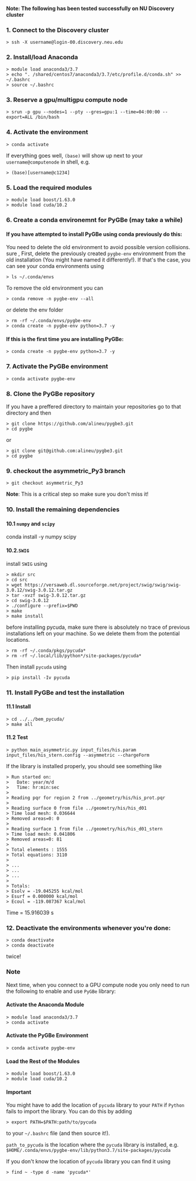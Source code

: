 #### Note: The following has been tested successfully on NU Discovery cluster

### 1. Connect to the Discovery cluster

	> ssh -X username@login-00.discovery.neu.edu

### 2. Install/load Anaconda

	> module load anaconda3/3.7
	> echo ". /shared/centos7/anaconda3/3.7/etc/profile.d/conda.sh" >> ~/.bashrc
	> source ~/.bashrc

### 3. Reserve a gpu/multigpu compute node

	> srun -p gpu --nodes=1 --pty --gres=gpu:1 --time=04:00:00 --export=ALL /bin/bash

### 4. Activate the environment

	> conda activate

If everything goes well, `(base)` will show up next to your `username@computenode` in shell, e.g.

    > (base)[username@c1234]

### 5. Load the required modules

	> module load boost/1.63.0
	> module load cuda/10.2

### 6. Create a conda environemnt for PyGBe (may take a while)

#### If you have attempted to install PyGBe using conda previously do this:

You need to delete the old environment to avoid possible version collisions. sure , First, delete the previously created `pygbe-env` environment from the old installation (You might have named it differently!). If that's the case, you can see your conda environments using

	> ls ~/.conda/envs

To remove the old environment you can

	> conda remove -n pygbe-env --all

or delete the env folder

	> rm -rf ~/.conda/envs/pygbe-env
	> conda create -n pygbe-env python=3.7 -y

#### If this is the first time you are installing PyGBe:

	> conda create -n pygbe-env python=3.7 -y

### 7. Activate the PyGBe environment

	> conda activate pygbe-env

### 8. Clone the PyGBe repository

If you have a preffered directory to maintain your repositories go to that directory and then

	> git clone https://github.com/alineu/pygbe3.git
	> cd pygbe

or

	> git clone git@github.com:alineu/pygbe3.git
	> cd pygbe

### 9. checkout the asymmetric_Py3 branch

	> git checkout asymmetric_Py3

**Note**: This is a critical step so make sure you don't miss it!

### 10. Install the remaining dependencies

#### 10.1 `numpy` and `scipy`

conda install -y numpy scipy

#### 10.2.`SWIG`

install `SWIG` using

	> mkdir src
	> cd src
	> wget https://versaweb.dl.sourceforge.net/project/swig/swig/swig-3.0.12/swig-3.0.12.tar.gz
	> tar -xvzf swig-3.0.12.tar.gz
	> cd swig-3.0.12
	> ./configure --prefix=$PWD
	> make
	> make install

before installing pycuda, make sure there is absolutely no trace of previous installations left on your machine. So we delete them from the potential locations.

	> rm -rf ~/.conda/pkgs/pycuda*
	> rm -rf ~/.local/lib/python*/site-packages/pycuda*

Then install `pycuda` using

	> pip install -Iv pycuda

### 11. Install PyGBe and test the installation

#### 11.1 Install

	> cd ../../bem_pycuda/
	> make all

#### 11.2 Test

	> python main_asymmetric.py input_files/his.param input_files/his_stern.config --asymmetric --chargeForm

If the library is installed properly, you should see something like

    > Run started on:
    > 	Date: year/m/d
    > 	Time: hr:min:sec
    > 
    > Reading pqr for region 2 from ../geometry/his/his_prot.pqr
    > 
    > Reading surface 0 from file ../geometry/his/his_d01
    > Time load mesh: 0.036644
    > Removed areas=0: 0
    > 
    > Reading surface 1 from file ../geometry/his/his_d01_stern
    > Time load mesh: 0.041806
    > Removed areas=0: 81
    > 
    > Total elements : 1555
    > Total equations: 3110
    > 
    > ...
    > ...
    > ...
    > 
    > Totals:
    > Esolv = -19.045255 kcal/mol
    > Esurf = 0.000000 kcal/mol
    > Ecoul = -119.087367 kcal/mol

Time = 15.916039 s
### 12. Deactivate the environments whenever you're done:

	> conda deactivate
	> conda deactivate

twice!

### Note

Next time, when you connect to a GPU compute node you only need to run the following to enable and use `PyGBe` library:

#### Activate the Anaconda Module

	> module load anaconda3/3.7
	> conda activate

#### Activate the PyGBe Environment

	> conda activate pygbe-env

#### Load the Rest of the Modules

	> module load boost/1.63.0
	> module load cuda/10.2

#### Important
You might have to add the location of `pycuda` library to your `PATH` if `Python` fails to import the library. You can do this by adding

    > export PATH=$PATH:path/to/pycuda

to your `~/.bashrc` file (and then source it!).

`path_to_pycuda` is the location where the `pycuda` library is installed, e.g. `$HOME/.conda/envs/pygbe-env/lib/python3.7/site-packages/pycuda`

If you don't know the location of `pycuda` library you can find it using

	> find ~ -type d -name 'pycuda*'